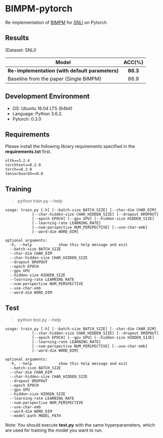 # BIMPM-pytorch
Re-implementation of [BIMPM](https://arxiv.org/abs/1702.03814) for [SNLI](https://nlp.stanford.edu/projects/snli/) on Pytorch

## Results

(Dataset: SNLI)

| Model        |  ACC(%)   | 
|--------------|:----------:|
| **Re-implementation (with default parameters)** | **86.3** |  
| Baseline from the paper (Single BiMPM)          |  86.9    |    


## Development Environment
- OS: Ubuntu 16.04 LTS (64bit)
- Language: Python 3.6.2.
- Pytorch: 0.3.0

## Requirements

Please install the following library requirements specified in the **requirements.txt** first.

    nltk==3.2.4
    torchtext==0.2.0
    torch==0.3.0
    tensorboardX==0.8

## Training

> python train.py --help

	usage: train.py [-h] [--batch-size BATCH_SIZE] [--char-dim CHAR_DIM]
                [--char-hidden-size CHAR_HIDDEN_SIZE] [--dropout DROPOUT]
                [--epoch EPOCH] [--gpu GPU] [--hidden-size HIDDEN_SIZE]
                [--learning-rate LEARNING_RATE]
                [--num-perspective NUM_PERSPECTIVE] [--use-char-emb]
                [--word-dim WORD_DIM]

    optional arguments:
      -h, --help            show this help message and exit
      --batch-size BATCH_SIZE
      --char-dim CHAR_DIM
      --char-hidden-size CHAR_HIDDEN_SIZE
      --dropout DROPOUT
      --epoch EPOCH
      --gpu GPU
      --hidden-size HIDDEN_SIZE
      --learning-rate LEARNING_RATE
      --num-perspective NUM_PERSPECTIVE
      --use-char-emb
      --word-dim WORD_DIM

## Test

> python test.py --help

	usage: train.py [-h] [--batch-size BATCH_SIZE] [--char-dim CHAR_DIM]
                [--char-hidden-size CHAR_HIDDEN_SIZE] [--dropout DROPOUT]
                [--epoch EPOCH] [--gpu GPU] [--hidden-size HIDDEN_SIZE]
                [--learning-rate LEARNING_RATE]
                [--num-perspective NUM_PERSPECTIVE] [--use-char-emb]
                [--word-dim WORD_DIM]

    optional arguments:
      -h, --help            show this help message and exit
      --batch-size BATCH_SIZE
      --char-dim CHAR_DIM
      --char-hidden-size CHAR_HIDDEN_SIZE
      --dropout DROPOUT
      --epoch EPOCH
      --gpu GPU
      --hidden-size HIDDEN_SIZE
      --learning-rate LEARNING_RATE
      --num-perspective NUM_PERSPECTIVE
      --use-char-emb
      --word-dim WORD_DIM
      --model-path MODEL_PATH

	
Note: You should execute **test.py** with the same hyperparameters, which are used for training the model you want to run.    
